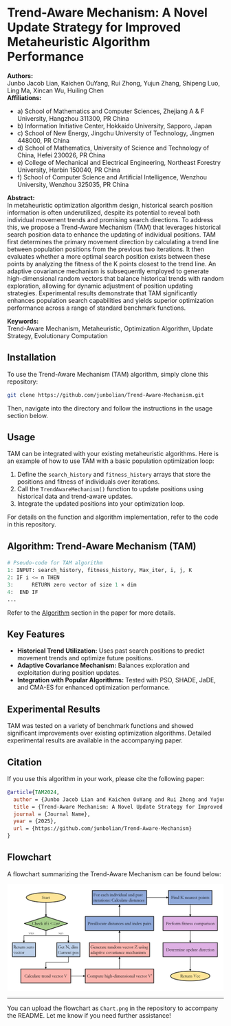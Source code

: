# Trend-Aware Mechanism: A Novel Update Strategy for Improved Metaheuristic Algorithm Performance

**Authors:**  
Junbo Jacob Lian, Kaichen OuYang, Rui Zhong, Yujun Zhang, Shipeng Luo, Ling Ma, Xincan Wu, Huiling Chen  
**Affiliations:**
- a) School of Mathematics and Computer Sciences, Zhejiang A & F University, Hangzhou 311300, PR China
- b) Information Initiative Center, Hokkaido University, Sapporo, Japan
- c) School of New Energy, Jingchu University of Technology, Jingmen 448000, PR China
- d) School of Mathematics, University of Science and Technology of China, Hefei 230026, PR China
- e) College of Mechanical and Electrical Engineering, Northeast Forestry University, Harbin 150040, PR China
- f) School of Computer Science and Artificial Intelligence, Wenzhou University, Wenzhou 325035, PR China

**Abstract:**  
In metaheuristic optimization algorithm design, historical search position information is often underutilized, despite its potential to reveal both individual movement trends and promising search directions. To address this, we propose a Trend-Aware Mechanism (TAM) that leverages historical search position data to enhance the updating of individual positions. TAM first determines the primary movement direction by calculating a trend line between population positions from the previous two iterations. It then evaluates whether a more optimal search position exists between these points by analyzing the fitness of the K points closest to the trend line. An adaptive covariance mechanism is subsequently employed to generate high-dimensional random vectors that balance historical trends with random exploration, allowing for dynamic adjustment of position updating strategies. Experimental results demonstrate that TAM significantly enhances population search capabilities and yields superior optimization performance across a range of standard benchmark functions.

**Keywords:**  
Trend-Aware Mechanism, Metaheuristic, Optimization Algorithm, Update Strategy, Evolutionary Computation

## Installation

To use the Trend-Aware Mechanism (TAM) algorithm, simply clone this repository:

```bash
git clone https://github.com/junbolian/Trend-Aware-Mechanism.git
```

Then, navigate into the directory and follow the instructions in the usage section below.

## Usage

TAM can be integrated with your existing metaheuristic algorithms. Here is an example of how to use TAM with a basic population optimization loop:

1. Define the `search_history` and `fitness_history` arrays that store the positions and fitness of individuals over iterations.
2. Call the `TrendAwareMechanism()` function to update positions using historical data and trend-aware updates.
3. Integrate the updated positions into your optimization loop.

For details on the function and algorithm implementation, refer to the code in this repository.

## Algorithm: Trend-Aware Mechanism (TAM)

```python
# Pseudo-code for TAM algorithm
1: INPUT: search_history, fitness_history, Max_iter, i, j, K
2: IF i <= n THEN
3:      RETURN zero vector of size 1 × dim
4:  END IF
...
```

Refer to the [Algorithm](#) section in the paper for more details.

## Key Features
- **Historical Trend Utilization:** Uses past search positions to predict movement trends and optimize future positions.
- **Adaptive Covariance Mechanism:** Balances exploration and exploitation during position updates.
- **Integration with Popular Algorithms:** Tested with PSO, SHADE, JaDE, and CMA-ES for enhanced optimization performance.

## Experimental Results

TAM was tested on a variety of benchmark functions and showed significant improvements over existing optimization algorithms. Detailed experimental results are available in the accompanying paper.

## Citation

If you use this algorithm in your work, please cite the following paper:

```bibtex
@article{TAM2024,
  author = {Junbo Jacob Lian and Kaichen OuYang and Rui Zhong and Yujun Zhang and Shipeng Luo and Ling Ma and Xincan Wu and Huiling Chen},
  title = {Trend-Aware Mechanism: A Novel Update Strategy for Improved Metaheuristic Algorithm Performance},
  journal = {Journal Name},
  year = {2025},
  url = {https://github.com/junbolian/Trend-Aware-Mechanism}
}
```

## Flowchart

A flowchart summarizing the Trend-Aware Mechanism can be found below:

![Chart](Chart.png)

---

You can upload the flowchart as `Chart.png` in the repository to accompany the README. Let me know if you need further assistance!
